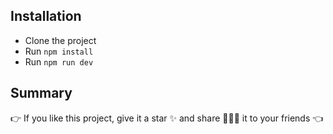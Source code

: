 ## Installation

- Clone the project
- Run `npm install`
- Run `npm run dev`

## Summary

👉 If you like this project, give it a star ✨ and share 👨🏻‍💻 it to your friends 👈
